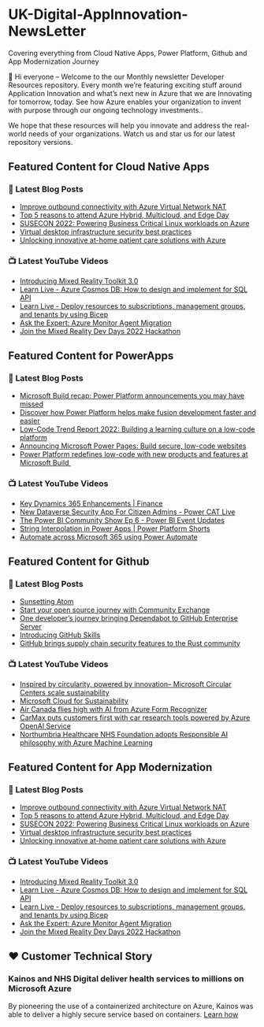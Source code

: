 # UK-Digital-AppInnovation-NewsLetter

Covering everything from Cloud Native Apps, Power Platform, Github and App Modernization Journey

👋 Hi everyone – Welcome to the our Monthly newsletter Developer Resources repository. Every month we’re featuring exciting stuff around Application Innovation and what’s next new in Azure that we are Innovating for tomorrow, today. See how Azure enables your organization to invent with purpose through our ongoing technology investments..


We hope that these resources will help you innovate and address the real-world needs of your organizations. Watch us and star us for our latest repository versions.

## Featured Content for Cloud Native Apps


### 📝 Latest Blog Posts

    
<!-- BLOGCNA:START -->
- [Improve outbound connectivity with Azure Virtual Network NAT](https://azure.microsoft.com/blog/improve-outbound-connectivity-with-azure-virtual-network-nat/)
- [Top 5 reasons to attend Azure Hybrid, Multicloud, and Edge Day](https://azure.microsoft.com/blog/top-5-reasons-to-attend-azure-hybrid-multicloud-and-edge-day/)
- [SUSECON 2022: Powering Business Critical Linux workloads on Azure](https://azure.microsoft.com/blog/susecon-2022-powering-business-critical-linux-workloads-on-azure/)
- [Virtual desktop infrastructure security best practices](https://azure.microsoft.com/blog/virtual-desktop-infrastructure-security-best-practices/)
- [Unlocking innovative at-home patient care solutions with Azure](https://azure.microsoft.com/blog/unlocking-innovative-athome-patient-care-solutions-with-azure/)
<!-- BLOGCNA:END -->

### 📺 Latest YouTube Videos

 
<!-- YOUTUBECNA:START -->
- [Introducing Mixed Reality Toolkit 3.0](https://www.youtube.com/watch?v=X_2jYhAk4G8)
- [Learn Live - Azure Cosmos DB: How to design and implement for SQL API](https://www.youtube.com/watch?v=Se9zedGMt08)
- [Learn Live - Deploy resources to subscriptions, management groups, and tenants by using Bicep](https://www.youtube.com/watch?v=jtj7xAINceo)
- [Ask the Expert: Azure Monitor Agent Migration](https://www.youtube.com/watch?v=5NIJAfch_rI)
- [Join the Mixed Reality Dev Days 2022 Hackathon](https://www.youtube.com/watch?v=bdZ2jdrC_Ds)
<!-- YOUTUBECNA:END -->

##  Featured Content for PowerApps
### 📝 Latest Blog Posts
<!-- BLOGPOWER:START -->
- [Microsoft Build recap: Power Platform announcements you may have missed](https://cloudblogs.microsoft.com/powerplatform/2022/05/31/microsoft-build-recap-power-platform-announcements-you-may-have-missed/)
- [Discover how Power Platform helps make fusion development faster and easier](https://cloudblogs.microsoft.com/powerplatform/2022/05/25/discover-how-power-platform-helps-make-fusion-development-faster-and-easier/)
- [Low-Code Trend Report 2022: Building a learning culture on a low-code platform](https://cloudblogs.microsoft.com/powerplatform/2022/05/24/low-code-trend-report-2022-building-a-learning-culture-on-a-low-code-platform/)
- [Announcing Microsoft Power Pages: Build secure, low-code websites](https://powerpages.microsoft.com/blog/announcing-microsoft-power-pages-build-secure-low-code-websites/)
- [Power Platform redefines low-code with new products and features at Microsoft Build ](https://cloudblogs.microsoft.com/powerplatform/2022/05/24/power-platform-redefines-low-code-with-new-products-and-features-at-microsoft-build/)
<!-- BLOGPOWER:END -->
 ### 📺 Latest YouTube Videos
    
<!-- YOUTUBEPOWER:START -->
- [Key Dynamics 365 Enhancements | Finance](https://www.youtube.com/watch?v=t1szPdGlnvQ)
- [New Dataverse Security App For Citizen Admins - Power CAT Live](https://www.youtube.com/watch?v=jBwPdiX7rMI)
- [The Power BI Community Show Ep 6 - Power BI Event Updates](https://www.youtube.com/watch?v=IrssN8YZEPo)
- [String Interpolation in Power Apps | Power Platform Shorts](https://www.youtube.com/watch?v=2Jf52cMiIV4)
- [Automate across Microsoft 365 using Power Automate](https://www.youtube.com/watch?v=cQ54hbkt_DU)
<!-- YOUTUBEPOWER:END -->

##  Featured Content for Github
### 📝 Latest Blog Posts
<!-- BLOGGITHUB:START -->
- [Sunsetting Atom](https://github.blog/2022-06-08-sunsetting-atom/)
- [Start your open source journey with Community Exchange](https://github.blog/2022-06-08-start-your-open-source-journey-with-community-exchange/)
- [One developer’s journey bringing Dependabot to GitHub Enterprise Server](https://github.blog/2022-06-07-one-developers-journey-bringing-dependabot-to-github-enterprise-server/)
- [Introducing GitHub Skills](https://github.blog/2022-06-06-introducing-github-skills/)
- [GitHub brings supply chain security features to the Rust community](https://github.blog/2022-06-06-github-brings-supply-chain-security-features-to-the-rust-community/)
<!-- BLOGGITHUB:END -->
### 📺 Latest YouTube Videos
<!-- YOUTUBEGITHUB:START -->
- [Inspired by circularity, powered by innovation– Microsoft Circular Centers scale sustainability](https://www.youtube.com/watch?v=IcWg7F85puY)
- [Microsoft Cloud for Sustainability](https://www.youtube.com/watch?v=HDYRb-8HXgE)
- [Air Canada flies high with AI from Azure Form Recognizer](https://www.youtube.com/watch?v=NqyZ_7btL5I)
- [CarMax puts customers first with car research tools powered by Azure OpenAI Service](https://www.youtube.com/watch?v=n4KekgD4DdY)
- [Northumbria Healthcare NHS Foundation adopts Responsible AI philosophy with Azure Machine Learning](https://www.youtube.com/watch?v=LRZHcipcweY)
<!-- YOUTUBEGITHUB:END -->
##  Featured Content for App Modernization
### 📝 Latest Blog Posts
<!-- BLOGAPPMOD:START -->
- [Improve outbound connectivity with Azure Virtual Network NAT](https://azure.microsoft.com/blog/improve-outbound-connectivity-with-azure-virtual-network-nat/)
- [Top 5 reasons to attend Azure Hybrid, Multicloud, and Edge Day](https://azure.microsoft.com/blog/top-5-reasons-to-attend-azure-hybrid-multicloud-and-edge-day/)
- [SUSECON 2022: Powering Business Critical Linux workloads on Azure](https://azure.microsoft.com/blog/susecon-2022-powering-business-critical-linux-workloads-on-azure/)
- [Virtual desktop infrastructure security best practices](https://azure.microsoft.com/blog/virtual-desktop-infrastructure-security-best-practices/)
- [Unlocking innovative at-home patient care solutions with Azure](https://azure.microsoft.com/blog/unlocking-innovative-athome-patient-care-solutions-with-azure/)
<!-- BLOGAPPMOD:END -->
### 📺 Latest YouTube Videos
<!-- YOUTUBEAPPMOD:START -->
- [Introducing Mixed Reality Toolkit 3.0](https://www.youtube.com/watch?v=X_2jYhAk4G8)
- [Learn Live - Azure Cosmos DB: How to design and implement for SQL API](https://www.youtube.com/watch?v=Se9zedGMt08)
- [Learn Live - Deploy resources to subscriptions, management groups, and tenants by using Bicep](https://www.youtube.com/watch?v=jtj7xAINceo)
- [Ask the Expert: Azure Monitor Agent Migration](https://www.youtube.com/watch?v=5NIJAfch_rI)
- [Join the Mixed Reality Dev Days 2022 Hackathon](https://www.youtube.com/watch?v=bdZ2jdrC_Ds)
<!-- YOUTUBEAPPMOD:END -->


## ♥️ Customer Technical Story 

### Kainos and NHS Digital deliver health services to millions on Microsoft Azure

By pioneering the use of a containerized architecture on Azure, Kainos was able to deliver a highly secure service based on containers. [Learn how](https://customers.microsoft.com/en-us/story/1368348549535774520-kainos-and-nhs-digital-deliver-health-services-to-millions-on-microsoft-azure)

